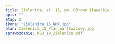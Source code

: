 ```yaml
---
title: Zielenica, st. 15, gm. Górowo Iławeckie
opis: ""
etap: 2
ikona: "Zielenica_15_NMT.jpg"
plan: Zielenica_15_Plan_warstwicowy.jpg
sprawozdanie: KG3_19_Zielenica.pdf
---
```


